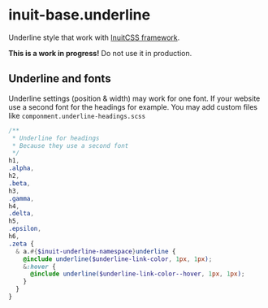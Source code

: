 # inuit-base.underline
Underline style that work with [InuitCSS framework](www.inuitcss.com).

**This is a work in progress!** Do not use it in production.

## Underline and fonts

Underline settings (position & width) may work for one font. If your website use
a second font for the headings for example. You may add custom files like
`componment.underline-headings.scss`

```scss
/**
 * Underline for headings
 * Because they use a second font
 */
h1,
.alpha,
h2,
.beta,
h3,
.gamma,
h4,
.delta,
h5,
.epsilon,
h6,
.zeta {
  & a.#{$inuit-underline-namespace}underline {
    @include underline($underline-link-color, 1px, 1px);
    &:hover {
      @include underline($underline-link-color--hover, 1px, 1px);
    }
  }
}
```
